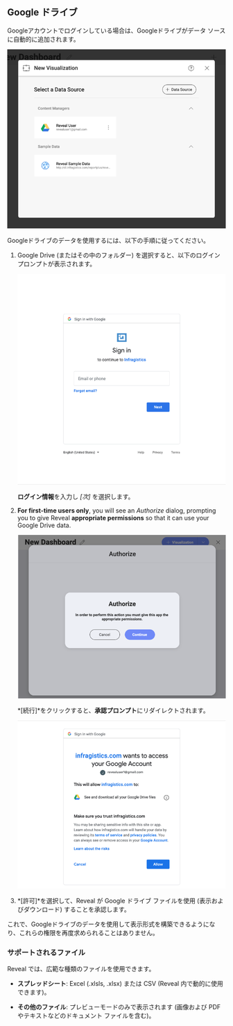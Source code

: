 ## Google ドライブ

Googleアカウントでログインしている場合は、Googleドライブがデータ ソースに自動的に追加されます。

![Google Drive account in your data sources list](images/google-drive-data-source-automatic.png)

Googleドライブのデータを使用するには、以下の手順に従ってください。

1.  Google Drive (またはその中のフォルダー) を選択すると、以下のログイン プロンプトが表示されます。

    ![Google Drive Login](images/google-drive-login.png)

    **ログイン情報**を入力し *[次]* を選択します。

2.  **For first-time users only**, you will see an *Authorize* dialog, prompting you to give Reveal **appropriate permissions** so that it can use your Google Drive data.

    ![Reveal notification for giving permissions to the app](images/notification-limited-permissions.png)

    *[続行]*をクリックすると、**承認プロンプト**にリダイレクトされます。

    ![Limited permissions request google dialog](images/limited-permissions-google-drive.png)

3.  *[許可]*を選択して、Reveal が Google ドライブ ファイルを使用 (表示およびダウンロード) することを承認します。

これで、Googleドライブのデータを使用して表示形式を構築できるようになり、これらの権限を再度求められることはありません。

### サポートされるファイル

Reveal では、広範な種類のファイルを使用できます。

  - **スプレッドシート**: Excel (.xlsls, .xlsx) または CSV (Reveal 内で動的に使用できます)。

  - **その他のファイル**: プレビューモードのみで表示されます (画像および PDF やテキストなどのドキュメント ファイルを含む)。
